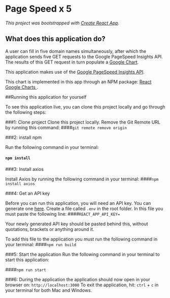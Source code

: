 # Page Speed x 5

_This project was bootstrapped with [Create React App](https://github.com/facebook/create-react-app)._

## What does this application do?


A user can fill in five domain names simultaneously, 
after which the application sends five GET requests to the Google PageSpeed Insights API. The results of this GET request in turn
populate a [Google Chart](https://developers.google.com/chart/interactive/docs).

This application makes use of the
[Google PageSpeed Insights API](https://developers.google.com/speed/docs/insights/v5/get-started).

This chart is implemented in this app through an NPM package: [React Google Charts
](https://www.react-google-charts.com/).



##Running this application for yourself

To see this application live, you can clone this project
locally and go through the following steps:

###1: Clone project
Clone this project locally. Remove the Git Remote URL by running this command:
####`git remote remove origin`

###2: install npm

Run the following command in your terminal:
#### `npm install`



###3: Install axios

Install Axios by running the following command in your terminal:
####`npm install axios`


###4: Get an API key

Before you can run this application, you will need an API key. You can generate one [here](https://developers.google.com/speed/docs/insights/v5/get-started#APIKey).
Create a file called `.env` in the root folder. In this file you must paste the following line: 
####`REACT_APP_API_KEY=`

Your newly generated API key should be pasted behind this, without quotations, brackets or anything around it.

To add this file to the application you must run the following command in your terminal: 
####`npm run build`




###5: Start the application
Run the following command in your terminal to start this application:

####`npm run start`


###6: During the application
the application should now open in your browser on: `http://localhost:3000`
To exit the application, hit: `ctrl` + `c` in your terminal for both Mac and Windows. 
